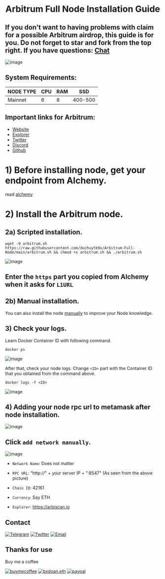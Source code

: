 <h1 align="center">Arbitrum Full Node Installation Guide

## If you don't want to having problems with claim for a possible Arbitrum airdrop, this guide is for you. Do not forget to star and fork from the top right. If you have questions: [Chat](https://t.me/bxdoan)

![image](https://user-images.githubusercontent.com/101462877/198357079-6320f62f-8e9e-401d-becf-8673480e8701.png)

## System Requirements:
NODE TYPE | CPU     | RAM      | SSD     |
| ------------- | ------------- | ------------- | -------- |
| Mainnet | 6          | 8         | 400-500  |

## Important links for Arbitrum:
- [Website](https://arbitrum.io/)
- [Explorer](https://arbiscan.io)
- [Twitter](
https://twitter.com/arbitrum)
- [Discord](https://discord.gg/arbitrum)
- [Github](https://github.com/OffchainLabs)

# 1) Before installing node, get your endpoint from Alchemy.

read [alchemy](./alchemy.md)

# 2) Install the Arbitrum node.

## 2a) Scripted installation.

``` 
wget -O arbitrum.sh https://raw.githubusercontent.com/duchuytb9x/Arbitrum-Full-Node/main/arbitrum.sh && chmod +x arbitrum.sh && ./arbitrum.sh
```
![image](https://user-images.githubusercontent.com/101462877/198361610-ff82d18b-9ca6-41be-8b7e-fc5381b5869e.png)

## Enter the `https` part you copied from Alchemy when it asks for `L1URL`

## 2b) Manual installation.

You can also install the node [manually](https://github.com/bxdoan/Arbitrum-Full-Node/blob/main/arbitrum_manual.md) to improve your Node knowledge.

## 3) Check your logs.

Learn Docker Container ID with following command.

``` 
docker ps
```
![image](imgs/docker_ps.png)

After that, check your node logs. Change `<ID>` part with the Container ID that you obtained from the command above.

``` 
docker logs -f <ID>
```
![image](./imgs/docker_logs.png)


## 4) Adding your node rpc url to metamask after node installation.

![image](https://user-images.githubusercontent.com/101462877/198362714-e6be4fa7-d750-4d5f-815a-77c129061f94.png)

## Click `add network manually`.

![image](https://user-images.githubusercontent.com/101462877/198363067-4ca01c95-f05c-47d5-997d-8177fb26e66c.png)

- `Network Name`: Does not matter


- `RPC URL`: "http://" + your server IP + ":8547" (As seen from the above picture)


- `Chain ID`: 42161


- `Currency`: Say ETH


- `Explorer`: https://arbiscan.io

## Contact

[![Telegram](https://img.shields.io/badge/Telegram-2CA5E0?style=for-the-badge&logo=telegram&logoColor=white)](https://t.me/bxdoan)
[![Twitter](https://img.shields.io/badge/Twitter-1DA1F2?style=for-the-badge&logo=twitter&logoColor=white)](https://twitter.com/bxdoan)
[![Email](https://img.shields.io/badge/Gmail-D14836?style=for-the-badge&logo=gmail&logoColor=white)](mailto:hi@bxdoan.com)

## Thanks for use
Buy me a coffee

[![buymecoffee](https://img.shields.io/badge/Buy_Me_A_Coffee-FFDD00?style=for-the-badge&logo=buy-me-a-coffee&logoColor=black)](https://www.buymeacoffee.com/bxdoan)
[![bxdoan.eth](https://img.shields.io/badge/Ethereum-3C3C3D?style=for-the-badge&logo=Ethereum&logoColor=white)](https://etherscan.io/address/0x610322AeF748238C52E920a15Dd9A8845C9c0318)
[![paypal](	https://img.shields.io/badge/PayPal-00457C?style=for-the-badge&logo=paypal&logoColor=white)](https://paypal.me/bxdoan)
